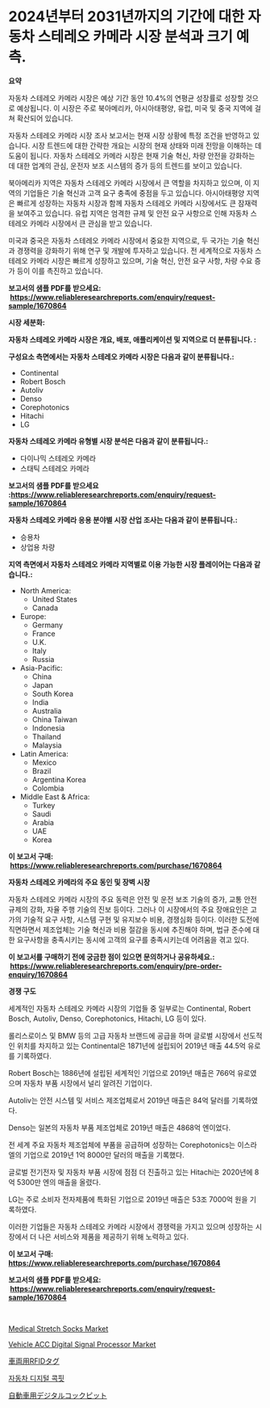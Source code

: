 <p><h1>2024년부터 2031년까지의 기간에 대한 자동차 스테레오 카메라 시장 분석과 크기 예측.</h1></p><p><strong>요약</strong></p>
<p><p>자동차 스테레오 카메라 시장은 예상 기간 동안 10.4%의 연평균 성장률로 성장할 것으로 예상됩니다. 이 시장은 주로 북아메리카, 아시아태평양, 유럽, 미국 및 중국 지역에 걸쳐 확산되어 있습니다.</p><p>자동차 스테레오 카메라 시장 조사 보고서는 현재 시장 상황에 특정 조건을 반영하고 있습니다. 시장 트렌드에 대한 간략한 개요는 시장의 현재 상태와 미래 전망을 이해하는 데 도움이 됩니다. 자동차 스테레오 카메라 시장은 현재 기술 혁신, 차량 안전을 강화하는 데 대한 업계의 관심, 운전자 보조 시스템의 증가 등의 트렌드를 보이고 있습니다.</p><p>북아메리카 지역은 자동차 스테레오 카메라 시장에서 큰 역할을 차지하고 있으며, 이 지역의 기업들은 기술 혁신과 고객 요구 충족에 중점을 두고 있습니다. 아시아태평양 지역은 빠르게 성장하는 자동차 시장과 함께 자동차 스테레오 카메라 시장에서도 큰 잠재력을 보여주고 있습니다. 유럽 지역은 엄격한 규제 및 안전 요구 사항으로 인해 자동차 스테레오 카메라 시장에서 큰 관심을 받고 있습니다.</p><p>미국과 중국은 자동차 스테레오 카메라 시장에서 중요한 지역으로, 두 국가는 기술 혁신과 경쟁력을 강화하기 위해 연구 및 개발에 투자하고 있습니다. 전 세계적으로 자동차 스테레오 카메라 시장은 빠르게 성장하고 있으며, 기술 혁신, 안전 요구 사항, 차량 수요 증가 등이 이를 촉진하고 있습니다.</p></p>
<p><strong>보고서의 샘플 PDF를 받으세요: &nbsp;<a href="https://www.reliableresearchreports.com/enquiry/request-sample/1670864">https://www.reliableresearchreports.com/enquiry/request-sample/1670864</a></strong></p>
<p><strong>시장 세분화:</strong></p>
<p><strong> 자동차 스테레오 카메라 시장은 개요, 배포, 애플리케이션 및 지역으로 더 분류됩니다. :</strong></p>
<p><strong>구성요소 측면에서는 자동차 스테레오 카메라 시장은 다음과 같이 분류됩니다.:</strong></p>
<p><ul><li>Continental</li><li>Robert Bosch</li><li>Autoliv</li><li>Denso</li><li>Corephotonics</li><li>Hitachi</li><li>LG</li></ul></p>
<p><strong> 자동차 스테레오 카메라 유형별 시장 분석은 다음과 같이 분류됩니다.:</strong></p>
<p><ul><li>다이나믹 스테레오 카메라</li><li>스태틱 스테레오 카메라</li></ul></p>
<p><strong>보고서의 샘플 PDF를 받으세요 :<a href="https://www.reliableresearchreports.com/enquiry/request-sample/1670864">https://www.reliableresearchreports.com/enquiry/request-sample/1670864</a></strong></p>
<p><strong> 자동차 스테레오 카메라 응용 분야별 시장 산업 조사는 다음과 같이 분류됩니다.:</strong></p>
<p><ul><li>승용차</li><li>상업용 차량</li></ul></p>
<p><strong>지역 측면에서 자동차 스테레오 카메라 지역별로 이용 가능한 시장 플레이어는 다음과 같습니다.:</strong></p>
<p><ul>
    <li>
        North America:
        <ul>
            <li>United States</li>
            <li>Canada</li>
        </ul>
    </li>
    <li>
        Europe:
        <ul>
            <li>Germany</li>
            <li>France</li>
            <li>U.K.</li>
            <li>Italy</li>
            <li>Russia</li>
        </ul>
    </li>
    <li>
        Asia-Pacific:
        <ul>
            <li>China</li>
            <li>Japan</li>
            <li>South Korea</li>
            <li>India</li>
            <li>Australia</li>
            <li>China Taiwan</li>
            <li>Indonesia</li>
            <li>Thailand</li>
            <li>Malaysia</li>
        </ul>
    </li>
    <li>
        Latin America:
        <ul>
            <li>Mexico</li>
            <li>Brazil</li>
            <li>Argentina Korea</li>
            <li>Colombia</li>
        </ul>
    </li>
    <li>
        Middle East & Africa:
        <ul>
            <li>Turkey</li>
            <li>Saudi</li>
            <li>Arabia</li>
            <li>UAE</li>
            <li>Korea</li>
        </ul>
    </li>
    </ul></p>
<p><strong>이 보고서 구매: &nbsp;<a href="https://www.reliableresearchreports.com/purchase/1670864">https://www.reliableresearchreports.com/purchase/1670864</a></strong></p>
<p><strong>자동차 스테레오 카메라의 주요 동인 및 장벽 시장</strong></p>
<p><p>자동차 스테레오 카메라 시장의 주요 동력은 안전 및 운전 보조 기술의 증가, 교통 안전 규제의 강화, 자율 주행 기술의 진보 등이다. 그러나 이 시장에서의 주요 장애요인은 고가의 기술적 요구 사항, 시스템 구현 및 유지보수 비용, 경쟁심화 등이다. 이러한 도전에 직면하면서 제조업체는 기술 혁신과 비용 절감을 동시에 추진해야 하며, 법규 준수에 대한 요구사항을 충족시키는 동시에 고객의 요구를 충족시키는데 어려움을 겪고 있다.</p></p>
<p><strong>이 보고서를 구매하기 전에 궁금한 점이 있으면 문의하거나 공유하세요.: &nbsp;<a href="https://www.reliableresearchreports.com/enquiry/pre-order-enquiry/1670864">https://www.reliableresearchreports.com/enquiry/pre-order-enquiry/1670864</a></strong></p>
<p><strong>경쟁 구도</strong></p>
<p><p>세계적인 자동차 스테레오 카메라 시장의 기업들 중 일부로는 Continental, Robert Bosch, Autoliv, Denso, Corephotonics, Hitachi, LG 등이 있다. </p><p>롤리스로이스 및 BMW 등의 고급 자동차 브랜드에 공급을 하며 글로벌 시장에서 선도적인 위치를 차지하고 있는 Continental은 1871년에 설립되어 2019년 매출 44.5억 유로를 기록하였다. </p><p>Robert Bosch는 1886년에 설립된 세계적인 기업으로 2019년 매출은 766억 유로였으며 자동차 부품 시장에서 널리 알려진 기업이다. </p><p>Autoliv는 안전 시스템 및 서비스 제조업체로서 2019년 매출은 84억 달러를 기록하였다. </p><p>Denso는 일본의 자동차 부품 제조업체로 2019년 매출은 4868억 엔이었다. </p><p>전 세계 주요 자동차 제조업체에 부품을 공급하며 성장하는 Corephotonics는 이스라엘의 기업으로 2019년 1억 8000만 달러의 매출을 기록했다. </p><p>글로벌 전기전자 및 자동차 부품 시장에 점점 더 진출하고 있는 Hitachi는 2020년에 8억 5300만 엔의 매출을 올렸다. </p><p>LG는 주로 소비자 전자제품에 특화된 기업으로 2019년 매출은 53조 7000억 원을 기록하였다. </p><p>이러한 기업들은 자동차 스테레오 카메라 시장에서 경쟁력을 가지고 있으며 성장하는 시장에서 더 나은 서비스와 제품을 제공하기 위해 노력하고 있다.</p></p>
<p><strong>이 보고서 구매: &nbsp; <a href="https://www.reliableresearchreports.com/purchase/1670864">https://www.reliableresearchreports.com/purchase/1670864</a></strong></p>
<p><strong>보고서의 샘플 PDF를 받으세요: &nbsp;<a href="https://www.reliableresearchreports.com/enquiry/request-sample/1670864">https://www.reliableresearchreports.com/enquiry/request-sample/1670864</a></strong><strong></strong></p>
<p>&nbsp;</p>
<p><p><a href="https://github.com/jhcraigie/Market-Research-Report-List-2/blob/main/medical-stretch-socks-market.md">Medical Stretch Socks Market</a></p><p><a href="https://issuu.com/reportprime-2/docs/vehicle-acc-digital-signal-processor-market-size-2">Vehicle ACC Digital Signal Processor Market</a></p><p><a href="https://github.com/adcxff01450218/Market-Research-Report-List-1/blob/main/8071973185586.md">車両用RFIDタグ</a></p><p><a href="https://github.com/trmesnao7959541/Market-Research-Report-List-1/blob/main/5518453185580.md">자동차 디지털 콕핏</a></p><p><a href="https://github.com/xnljig2898992/Market-Research-Report-List-1/blob/main/1319266185585.md">自動車用デジタルコックピット</a></p></p>